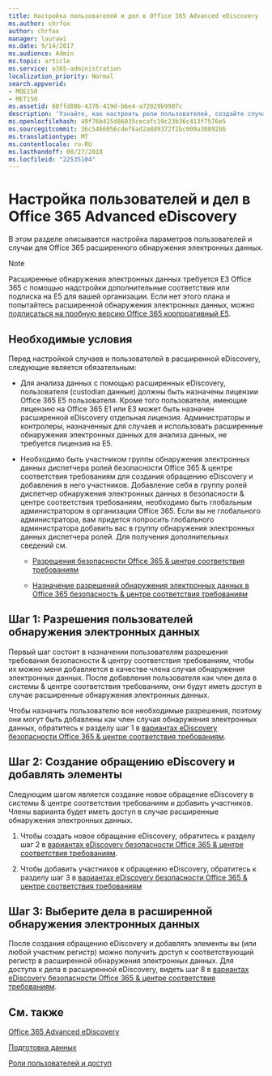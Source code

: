 ```yaml
---
title: Настройка пользователей и дел в Office 365 Advanced eDiscovery
ms.author: chrfox
author: chrfox
manager: laurawi
ms.date: 9/14/2017
ms.audience: Admin
ms.topic: article
ms.service: o365-administration
localization_priority: Normal
search.appverid:
- MOE150
- MET150
ms.assetid: 60ffd80b-4376-419d-b6e4-a72029b9907c
description: 'Узнайте, как настроить роли пользователей, создайте случаев и назначение пользователям вариантов в Office 365 расширенного обнаружения электронных данных.  '
ms.openlocfilehash: 49f76b415d86035cecafc19c23b36c413f7576e5
ms.sourcegitcommit: 36c5466056cdef6ad2a8d9372f2bc009a30892bb
ms.translationtype: MT
ms.contentlocale: ru-RU
ms.lasthandoff: 08/27/2018
ms.locfileid: "22535104"
---
```

# <a name="set-up-users-and-cases-in-office-365-advanced-ediscovery"></a>Настройка пользователей и дел в Office 365 Advanced eDiscovery

В этом разделе описывается настройка параметров пользователей и случаи для Office 365 расширенного обнаружения электронных данных.
  
> [!NOTE]
> Расширенные обнаружения электронных данных требуется E3 Office 365 с помощью надстройки дополнительные соответствия или подписка на E5 для вашей организации. Если нет этого плана и попытайтесь расширенной обнаружения электронных данных, можно [подписаться на пробную версию Office 365 корпоративный E5](https://go.microsoft.com/fwlink/p/?LinkID=698279). 
  
## <a name="prerequisites"></a>Необходимые условия

Перед настройкой случаев и пользователей в расширенной eDiscovery, следующие является обязательным:
  
- Для анализа данных с помощью расширенных eDiscovery, пользователя (custodian данные) должны быть назначены лицензии Office 365 E5 пользователя. Кроме того пользователи, имеющие лицензию на Office 365 E1 или E3 может быть назначен расширенной eDiscovery отдельная лицензия. Администраторы и контролеры, назначенных для случаев и использовать расширенные обнаружения электронных данных для анализа данных, не требуется лицензия на E5. 
    
- Необходимо быть участником группы обнаружения электронных данных диспетчера ролей безопасности Office 365 &amp; центре соответствия требованиям для создания обращению eDiscovery и добавления в него участников. Добавление себя в группу ролей диспетчер обнаружения электронных данных в безопасности &amp; центре соответствия требованиям, необходимо быть глобальным администратором в организации Office 365. Если вы не глобального администратора, вам придется попросить глобального администратора добавить вас в группу обнаружения электронных данных диспетчера ролей. Для получения дополнительных сведений см.
    
  - [Разрешения безопасности Office 365 &amp; центре соответствия требованиям](permissions-in-the-security-and-compliance-center.md)
    
  - [Назначение разрешений обнаружения электронных данных в Office 365 безопасность &amp; центре соответствия требованиям](assign-ediscovery-permissions.md)
    
## <a name="step-1-assign-users-ediscovery-permissions"></a>Шаг 1: Разрешения пользователей обнаружения электронных данных

Первый шаг состоит в назначении пользователям разрешения требования безопасности &amp; центру соответствия требованиям, чтобы их можно меня добавляется в качестве члена случая обнаружения электронных данных. После добавления пользователя как член дела в системы &amp; центре соответствия требованиям, они будут иметь доступ в случае расширенные обнаружения электронных данных.
  
Чтобы назначить пользователю все необходимые разрешения, поэтому они могут быть добавлены как член случая обнаружения электронных данных, обратитесь к разделу шаг 1 в [вариантах eDiscovery безопасности Office 365 &amp; центре соответствия требованиям](ediscovery-cases.md#step-1-assign-ediscovery-permissions-to-potential-case-members).
  
## <a name="step-2-create-an-ediscovery-case-and-add-members"></a>Шаг 2: Создание обращению eDiscovery и добавлять элементы

Следующим шагом является создание новое обращение eDiscovery в системы &amp; центре соответствия требованиям и добавить участников. Члены варианта будет иметь доступ в случае расширенные обнаружения электронных данных.
  
1. Чтобы создать новое обращение eDiscovery, обратитесь к разделу шаг 2 в [вариантах eDiscovery безопасности Office 365 &amp; центре соответствия требованиям](ediscovery-cases.md#step-2-create-a-new-case).
    
2. Чтобы добавить участников к обращению eDiscovery, обратитесь к разделу шаг 3 в [вариантах eDiscovery безопасности Office 365 &amp; центре соответствия требованиям](ediscovery-cases.md#step-3-add-members-to-a-case)
    
## <a name="step-3-go-a-case-in-advanced-ediscovery"></a>Шаг 3: Выберите дела в расширенной обнаружения электронных данных

После создания обращению eDiscovery и добавлять элементы вы (или любой участник регистр) можно получить доступ к соответствующий регистр в расширенной обнаружения электронных данных. Для доступа к дела в расширенной eDiscovery, видеть шаг 8 в [вариантах eDiscovery безопасности Office 365 &amp; центре соответствия требованиям](ediscovery-cases.md#step-8-go-to-the-case-in-advanced-ediscovery).
  
## <a name="see-also"></a>См. также

[Office 365 Advanced eDiscovery](office-365-advanced-ediscovery.md)
  
[Подготовка данных](prepare-data-for-advanced-ediscovery.md)
  
[Роли пользователей и доступ](user-roles-and-access-in-advanced-ediscovery.md)

